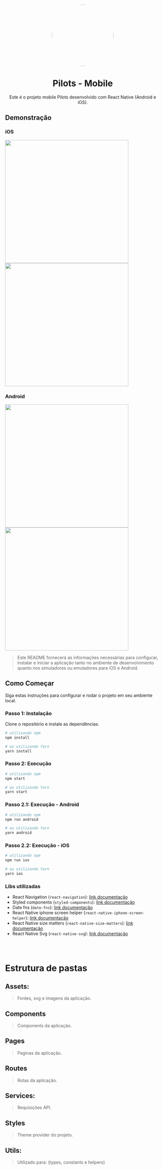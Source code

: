 <div align="center">
  <img src="https://github.com/hiagopsilva/pilots/assets/47197695/9124b2f1-18e3-4136-b652-5be81e49cc18" width="200" height="200" style="border-radius: 50%;"
  >
  <h1>Pilots - Mobile</h1>

  <span>Este é o projeto mobile Pilots desenvolvido com React Native (Android e iOS).</span>
</div>

## Demonstração

### iOS
<img width="400" src="https://github.com/hiagopsilva/pilots/assets/47197695/387d9b15-d87b-48e1-9a73-abed191f268f" >
<img width="400" src="https://github.com/hiagopsilva/pilots/assets/47197695/ea19f0ce-dc3a-4c41-9ddf-0cbd272d2000" >

### Android
<img width="400" src="https://github.com/hiagopsilva/pilots/assets/47197695/9fbdc0a8-ed6b-4ff3-a06a-11e6e4198293" >
<img width="400" src="https://github.com/hiagopsilva/pilots/assets/47197695/5aadae1f-7ecd-4103-abc7-43f70b21458c" >

> Este README fornecerá as informações necessárias para configurar, instalar e iniciar a aplicação tanto no ambiente de desenvolvimento quanto nos simuladores ou emuladores para iOS e Android.

## Como Começar

Siga estas instruções para configurar e rodar o projeto em seu ambiente local.

### Passo 1: Instalação

Clone o repositório e instale as dependências.

```bash
# utilizando npm
npm install

# ou utilizando Yarn
yarn install
```

### Passo 2: Execução 

```bash
# utilizando npm
npm start

# ou utilizando Yarn
yarn start
```

### Passo 2.1: Execução - Android

```bash
# utilizando npm
npm run android

# ou utilizando Yarn
yarn android
```

### Passo 2.2: Execução - iOS

```bash
# utilizando npm
npm run ios

# ou utilizando Yarn
yarn ios
```

### Libs utilizadas
- React Navigation (`react-navigation`): [link documentação](https://reactnavigation.org)
- Styled components (`styled-components`): [link documentação](https://styled-components.com)
- Date fns (`date-fns`): [link documentação](https://date-fns.org)
- React Native iphone screen helper (`react-native-iphone-screen-helper`): [link documentação](https://www.npmjs.com/package/react-native-iphone-screen-helper)
- React Native size matters (`react-native-size-matters`): [link documentação](https://github.com/nirsky/react-native-size-matters)
- React Native Svg (`react-native-svg`): [link documentação](https://www.npmjs.com/package/react-native-svg)

<br />
<br />

# Estrutura de pastas

## Assets:
>Fontes, svg e imagens da aplicação.

## Components
> Components da aplicação.

## Pages
> Paginas da aplicação.

## Routes
> Rotas da aplicação.

## Services:
> Requisições API.

## Styles
> Theme provider do projeto.

## Utils:
> Utilizado para: (types, constants e helpers)
